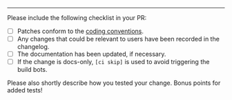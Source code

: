 ---
Please include the following checklist in your PR:

* [ ] Patches conform to the [coding conventions](https://github.com/haskell/cabal/#conventions).
* [ ] Any changes that could be relevant to users have been recorded in the changelog.
* [ ] The documentation has been updated, if necessary.
* [ ] If the change is docs-only, `[ci skip]` is used to avoid triggering the build bots.

Please also shortly describe how you tested your change. Bonus points for added tests!
